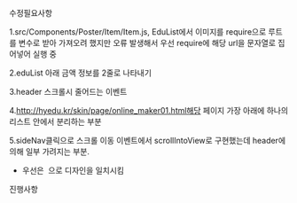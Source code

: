 수정필요사항

1.src/Components/Poster/Item/Item.js, EduList에서 이미지를 require으로 루트를 변수로 받아 가져오려 했지만 오류 발생해서 우선
require에 해당 url을 문자열로 집어넣어 실행 중

2.eduList 아래 금액 정보를 2줄로 나타내기

3.header 스크롤시 줄어드는 이벤트

4.http://hyedu.kr/skin/page/online_maker01.html해당 페이지 가장
아래에 하나의 리스트 안에서 분리하는 부분

5.sideNav클릭으로 스크롤 이동 이벤트에서 scrollIntoView로
구현했는데 header에 의해 일부 가려지는 부분.

- 우선은 &nbsp;으로 디자인을 일치시킴

진행사항
